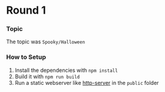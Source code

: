 # Round 1

### Topic
The topic was `Spooky/Halloween`

### How to Setup

1. Install the dependencies with `npm install`
2. Build it with `npm run build`
3. Run a static webserver like [http-server](https://www.npmjs.com/package/http-server) in the `public` folder
